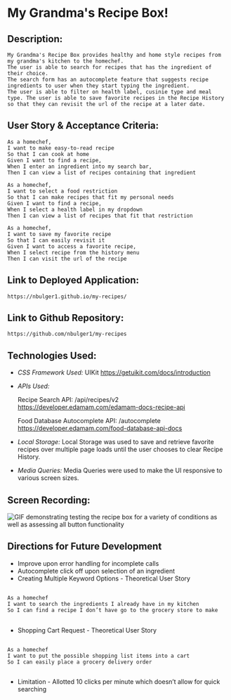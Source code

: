 # My Grandma's Recipe Box!

## Description:
    My Grandma's Recipe Box provides healthy and home style recipes from my grandma's kitchen to the homechef.
    The user is able to search for recipes that has the ingredient of their choice. 
    The search form has an autocomplete feature that suggests recipe ingredients to user when they start typing the ingredient. 
    The user is able to filter on health label, cusinie type and meal type. The user is able to save favorite recipes in the Recipe History so that they can revisit the url of the recipe at a later date.

## User Story & Acceptance Criteria:
    As a homechef,
    I want to make easy-to-read recipe
    So that I can cook at home
    Given I want to find a recipe,
    When I enter an ingredient into my search bar,
    Then I can view a list of recipes containing that ingredient

    As a homechef,
    I want to select a food restriction
    So that I can make recipes that fit my personal needs
    Given I want to find a recipe,
    When I select a health label in my dropdown
    Then I can view a list of recipes that fit that restriction

    As a homechef,
    I want to save my favorite recipe
    So that I can easily revisit it
    Given I want to access a favorite recipe,
    When I select recipe from the history menu
    Then I can visit the url of the recipe

## Link to Deployed Application:
    https://nbulger1.github.io/my-recipes/

## Link to Github Repository:
    https://github.com/nbulger1/my-recipes

## Technologies Used:
* *CSS Framework Used:*
    UIKit 
    https://getuikit.com/docs/introduction

* *APIs Used:*

    Recipe Search API: /api/recipes/v2
    https://developer.edamam.com/edamam-docs-recipe-api


    Food Database Autocomplete API: /autocomplete
    https://developer.edamam.com/food-database-api-docs

* *Local Storage:*
    Local Storage was used to save and retrieve favorite recipes over multiple page loads until the user chooses to clear Recipe History.

* *Media Queries:*
    Media Queries were used to make the UI responsive to various screen sizes.

## Screen Recording:

![GIF demonstrating testing the recipe box for a variety of conditions as well as assessing all button functionality](./assets/images/screen_recording_final.gif)

## Directions for Future Development
* Improve upon error handling for incomplete calls
* Autocomplete click off upon selection of an ingredient
* Creating Multiple Keyword Options - Theoretical User Story
##
    As a homechef
    I want to search the ingredients I already have in my kitchen
    So I can find a recipe I don’t have go to the grocery store to make
##
* Shopping Cart Request - Theoretical User Story
##
    As a homechef
    I want to put the possible shopping list items into a cart
    So I can easily place a grocery delivery order
##
* Limitation - Allotted 10 clicks per minute which doesn’t allow for quick searching


